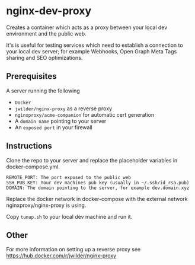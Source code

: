 # nginx-dev-proxy

Creates a container which acts as a proxy between your local dev environment and the public web.

It's is useful for testing services which need to establish a connection to your local dev server; for example Webhooks, Open Graph Meta Tags sharing and SEO optimizations.

## Prerequisites

A server running the following

- `Docker`
- `jwilder/nginx-proxy` as a reverse proxy
- `nginxproxy/acme-companion` for automatic cert generation
- A `domain name` pointing to your server
- An `exposed port` in your firewall

## Instructions

Clone the repo to your server and replace the placeholder variables in docker-compose.yml.

```
REMOTE_PORT: The port exposed to the public web
SSH_PUB_KEY: Your dev machines pub key (usually in ~/.ssh/id_rsa.pub)
DOMAIN: The domain pointing to the server, for example dev.domain.xyz
```

Replace the docker network in docker-compose with the external network nginxproxy/nginx-proxy is using.

Copy `tunup.sh` to your local dev machine and run it.

## Other

For more information on setting up a reverse proxy see https://hub.docker.com/r/jwilder/nginx-proxy
